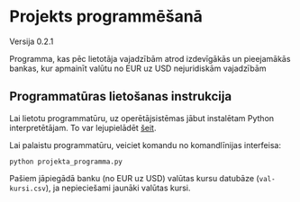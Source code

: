 # Projekts programmēšanā
Versija 0.2.1

Programma, kas pēc lietotāja vajadzībām atrod
izdevīgākās un pieejamākās bankas, kur apmainīt valūtu no EUR uz USD
nejuridiskām vajadzībām

## Programmatūras lietošanas instrukcija

Lai lietotu programmatūru, uz operētājsistēmas jābut instalētam Python interpretētājam. To var lejupielādēt [šeit](https://www.python.org/downloads/).

Lai palaistu programmatūru, veiciet komandu no komandlīnijas interfeisa:

```
python projekta_programma.py
```

Pašiem jāpiegādā banku (no EUR uz USD) valūtas kursu datubāze (`val-kursi.csv`), ja nepieciešami jaunāki valūtas kursi.
